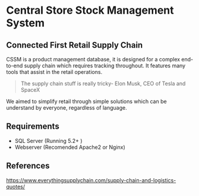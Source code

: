 # Central Store Stock Management System
## Connected First Retail Supply Chain

CSSM is a product management database, it is designed for a complex end-to-end supply chain which requires tracking throughout. It features many tools that assist in the retail operations.

> The supply chain stuff is really tricky- Elon Musk, CEO of Tesla and SpaceX

We aimed to simplify retail through simple solutions which can be understand by everyone, regardless of language.

## Requirements
 - SQL Server (Running 5.2+ )
 - Webserver  (Recomended Apache2 or Nginx)

## References
https://www.everythingsupplychain.com/supply-chain-and-logistics-quotes/

